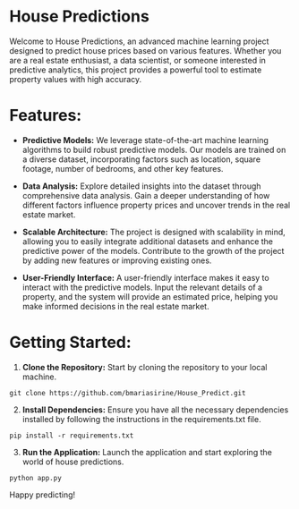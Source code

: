 # House Predictions
Welcome to House Predictions, an advanced machine learning project designed to predict house prices based on various features. Whether you are a real estate enthusiast, a data scientist, or someone interested in predictive analytics, this project provides a powerful tool to estimate property values with high accuracy.

# Features:
* **Predictive Models:** We leverage state-of-the-art machine learning algorithms to build robust predictive models. Our models are trained on a diverse dataset, incorporating factors such as location, square footage, number of bedrooms, and other key features.

* **Data Analysis:** Explore detailed insights into the dataset through comprehensive data analysis. Gain a deeper understanding of how different factors influence property prices and uncover trends in the real estate market.

* **Scalable Architecture:** The project is designed with scalability in mind, allowing you to easily integrate additional datasets and enhance the predictive power of the models. Contribute to the growth of the project by adding new features or improving existing ones.

* **User-Friendly Interface:** A user-friendly interface makes it easy to interact with the predictive models. Input the relevant details of a property, and the system will provide an estimated price, helping you make informed decisions in the real estate market.

# Getting Started:
1. **Clone the Repository:** Start by cloning the repository to your local machine.

`git clone https://github.com/bmariasirine/House_Predict.git`

2. **Install Dependencies:** Ensure you have all the necessary dependencies installed by following the instructions in the requirements.txt file.

`pip install -r requirements.txt`

3. **Run the Application:** Launch the application and start exploring the world of house predictions.

`python app.py`

Happy predicting!
